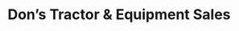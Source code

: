 ---
title: "Don’s Tractor & Equipment Sales"
url: /alpena/dons-tractor-and-equipment-sales/
shop: shop
---